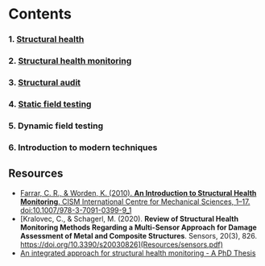 # Contents

### 1. [Structural health](Structural_health.md)
### 2. [Structural health monitoring](Structural_health_monitoring.md)
### 3. [Structural audit](Structural_audit.md)
### 4. [Static field testing](Static_field_testing.md)
### 5. Dynamic field testing
### 6. Introduction to modern techniques

## Resources
- [Farrar, C. R., & Worden, K. (2010). **An Introduction to Structural Health Monitoring**. CISM International Centre for Mechanical Sciences, 1–17. doi:10.1007/978-3-7091-0399-9_1](Resources/Introduction_to_SHM.pdf)
- [Kralovec, C., & Schagerl, M. (2020). **Review of Structural Health Monitoring Methods Regarding a Multi-Sensor Approach for Damage Assessment of Metal and Composite Structures**. Sensors, 20(3), 826. https://doi.org/10.3390/s20030826](Resources/sensors.pdf)
- [An integrated approach for structural health monitoring - A PhD Thesis](https://web.iitd.ac.in/~sbhalla/thesispdf/ramashanker.pdf)

